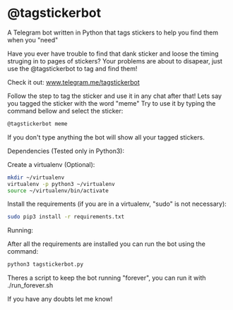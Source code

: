 # @tagstickerbot

A Telegram bot written in Python that tags stickers to help you find them when you "need"

Have you ever have trouble to find that dank sticker and loose the timing struging in to pages of stickers?
Your problems are about to disapear, just use the @tagstickerbot to tag and find them!

Check it out: www.telegram.me/tagstickerbot

Follow the step to tag the sticker and use it in any chat after that!
Lets say you tagged the sticker with the word "meme"
Try to use it by typing the command bellow and select the sticker:
```bash
@tagstickerbot meme
```
If you don't type anything the bot will show all your tagged stickers.


Dependencies (Tested only in Python3):

Create a virtualenv (Optional):
```bash
mkdir ~/virtualenv
virtualenv -p python3 ~/virtualenv
source ~/virtualenv/bin/activate
```

Install the requirements (if you are in a virtualenv, "sudo" is not necessary):
```bash
sudo pip3 install -r requirements.txt
```

Running:

After all the requirements are installed you can run the bot using the command:
```bash
python3 tagstickerbot.py
```

Theres a script to keep the bot running "forever", you can run it with ./run_forever.sh

If you have any doubts let me know!
